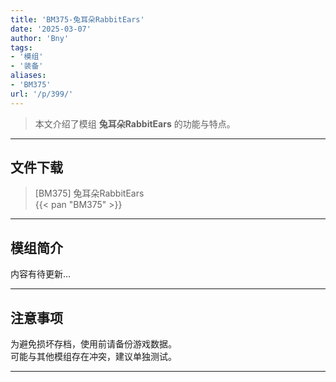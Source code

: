 ```yaml
---
title: 'BM375-兔耳朵RabbitEars'
date: '2025-03-07'
author: 'Bny'
tags:
- '模组'
- '装备'
aliases:
- 'BM375'
url: '/p/399/'
---
```


> 本文介绍了模组 **兔耳朵RabbitEars** 的功能与特点。

---

## 文件下载

> [BM375] 兔耳朵RabbitEars  
{{< pan "BM375" >}}  

---

## 模组简介

>  
内容有待更新...  

---

## 注意事项

>  
为避免损坏存档，使用前请备份游戏数据。  
可能与其他模组存在冲突，建议单独测试。  

---

